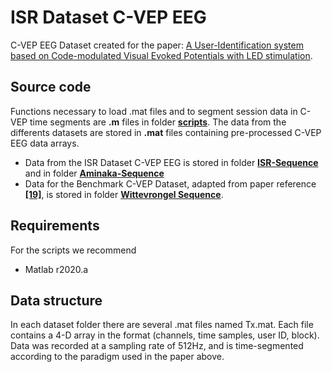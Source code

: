 # ISR Dataset C-VEP EEG

C-VEP EEG Dataset created for the paper: [A User-Identification system based on Code-modulated Visual Evoked Potentials with LED stimulation](xxx).

## Source code

Functions necessary to load .mat files and to segment session data in C-VEP time segments are **.m** files in folder [**scripts**](scripts). 
The data from the differents datasets are stored in **.mat** files containing pre-processed C-VEP EEG data arrays.
- Data from the ISR Dataset C-VEP EEG is stored in folder [**ISR-Sequence**](https://github.com/franroque12/ISR-Dataset-C-VEP-EEG/tree/main/ISR_Sequence) and in folder [**Aminaka-Sequence**](https://github.com/franroque12/ISR-Dataset-C-VEP-EEG/tree/main/Aminaka_Sequence)
- Data for the Benchmark C-VEP Dataset, adapted from paper reference [**\[19\]**](https://doi.org/10.1038/s41598-017-15373-x), is stored in folder [**Wittevrongel Sequence**](https://github.com/franroque12/ISR-Dataset-C-VEP-EEG/tree/main/Wittevrongel_Sequences).

## Requirements

For the scripts we recommend
- Matlab r2020.a

## Data structure

In each dataset folder there are several .mat files named Tx.mat. Each file contains a 4-D array in the format (channels, time samples, user ID, block). Data was recorded at a sampling rate of 512Hz, and is time-segmented according to the paradigm used in the paper above.
